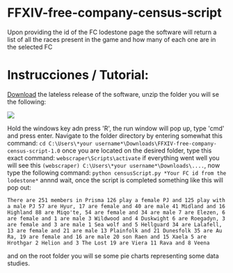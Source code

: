 # FFXIV-free-company-census-script
Upon providing the id of the FC lodestone page the software will return a list of all the races present in the game and how many of each one are in the selected FC

# Instrucciones / Tutorial:

[Download](https://github.com/ROMthesheep/FFXIV-free-company-census-script/archive/v1.0.zip) the lateless release of the software, unzip the folder you will se the following:

![](https://i.gyazo.com/192e61230942ee91b12161451aba350d.png)

Hold the windows key adn press 'R', the run window will pop up, type 'cmd' and press enter. Navigate to the folder directory by entering somewhat this command: `cd C:\Users\*your username*\Downloads\FFXIV-free-company-census-script-1.0` once you are located on the desired folder, type this exact command: `webscraper\Scripts\activate` if everything went well you will see this `(webscraper) C:\Users\*your username*\Downloads\....`, now type the following command: `python censusScript.py *Your FC id from the lodestone*` annnd wait, once the script is completed something like this will pop out:

`There are 251 members in Prisma
126 play a female PJ and 125 play with a male PJ
57 are Hyur, 17 are female and 40 are male
41 Midland and 16 Highland
88 are Miqo'te, 54 are female and 34 are male
7 are Elezen, 6 are female and 1 are male
3 Wildwood and 4 Duskwight
6 are Roegadyn, 3 are female and 3 are male
1 Sea wolf and 5 Hellguard
34 are Lalafell, 13 are female and 21 are male
13 Plainfolk and 21 Dunesfolk
35 are Au Ra, 19 are female and 16 are male
20 son Raen and 15 Xaela
5 are Hrothgar
2 Helion and 3 The Lost
19 are Viera
11 Rava and 8 Veena`

and on the root folder you will se some pie charts representing some data studies.
